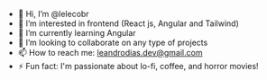 - 👋 Hi, I’m @lelecobr
- 👀 I’m interested in frontend (React js, Angular and Tailwind)
- 🌱 I’m currently learning Angular
- 💞️ I’m looking to collaborate on any type of projects
- 📫 How to reach me: leandrodias.dev@gmail.com
- ⚡ Fun fact: I'm passionate about lo-fi, coffee, and horror movies!

